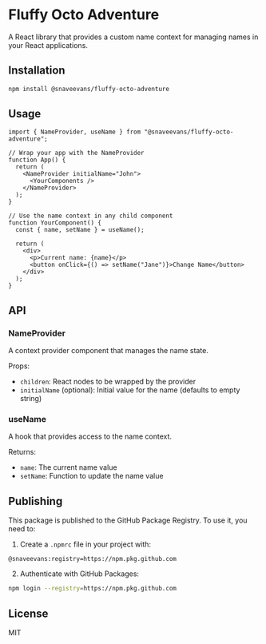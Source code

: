 # Fluffy Octo Adventure

A React library that provides a custom name context for managing names in your React applications.

## Installation

```bash
npm install @snaveevans/fluffy-octo-adventure
```

## Usage

```tsx
import { NameProvider, useName } from "@snaveevans/fluffy-octo-adventure";

// Wrap your app with the NameProvider
function App() {
  return (
    <NameProvider initialName="John">
      <YourComponents />
    </NameProvider>
  );
}

// Use the name context in any child component
function YourComponent() {
  const { name, setName } = useName();

  return (
    <div>
      <p>Current name: {name}</p>
      <button onClick={() => setName("Jane")}>Change Name</button>
    </div>
  );
}
```

## API

### NameProvider

A context provider component that manages the name state.

Props:

- `children`: React nodes to be wrapped by the provider
- `initialName` (optional): Initial value for the name (defaults to empty string)

### useName

A hook that provides access to the name context.

Returns:

- `name`: The current name value
- `setName`: Function to update the name value

## Publishing

This package is published to the GitHub Package Registry. To use it, you need to:

1. Create a `.npmrc` file in your project with:

```
@snaveevans:registry=https://npm.pkg.github.com
```

2. Authenticate with GitHub Packages:

```bash
npm login --registry=https://npm.pkg.github.com
```

## License

MIT
